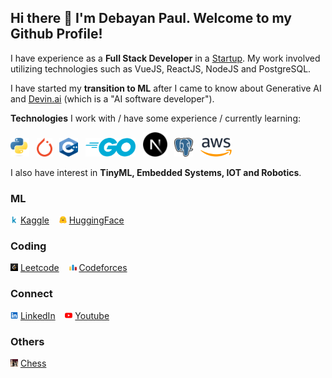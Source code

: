 <!--
https://docs.github.com/en/get-started/writing-on-github/getting-started-with-writing-and-formatting-on-github/basic-writing-and-formatting-syntax
-->

## Hi there 👋 I'm Debayan Paul. Welcome to my Github Profile!

I have experience as a **Full Stack Developer** in a [Startup](https://upscalepics.com/). My work involved utilizing technologies such as VueJS, ReactJS, NodeJS and PostgreSQL.

I have started my **transition to ML** after I came to know about Generative AI and [Devin.ai](https://preview.devin.ai/) (which is a "AI software developer").

**Technologies** I work with / have some experience / currently learning:<br/>


<img src="images/Python.png" alt="Python" width="30" height="30"/> &nbsp; <img src="images/PyTorch.png" alt="PyTorch"  height="30"/> &nbsp; <img src="images/C++.png" alt="C++" width="30" height="30"/> &nbsp; <img src="images/Go.png" alt="Golang" height="30"/> &nbsp; <img src="images/NextJS.png" alt="NextJS" height="39"/> &nbsp; <img src="images/Postgres.png" style="background-color: #fff" alt="Postgres" width="30" height="30"/> &nbsp; <img src="images/AWS.png" alt="AWS" height="30"/> 

<!-- Python, PyTorch, C++, Golang, NextJS, Postgres, AWS -->

I also have interest in **TinyML, Embedded Systems, IOT and Robotics**. 

### **ML**

<img src="images/kaggle.png" alt="Kaggle" width="12" height="12"> [Kaggle](https://www.kaggle.com/pauldebayan) &nbsp;&nbsp;
<img src="images/huggingface.svg" alt="Hugging Face" width="12" height="12"> [HuggingFace](https://huggingface.co/pauldebayan)

### **Coding**

<img src="images/Leetcode.png" alt="Leetcode" width="12" height="12"> [Leetcode](https://leetcode.com/u/pauldebayan) &nbsp;&nbsp; <img src="images/Codeforces.png" alt="Codeforces" width="12" height="12"> [Codeforces](https://codeforces.com/profile/pauldebayan)


### **Connect**

<img src="images/LinkedIn.png" alt="LinkedIn" width="12" height="12"> [LinkedIn](https://www.linkedin.com/in/pauldebayan) &nbsp;&nbsp; <img src="images/Youtube.png" alt="Youtube" width="12" height="12"> [Youtube](https://www.youtube.com/@pauldebayan) 

### **Others**

<img src="images/Chess.jpg" alt="Chess" width="12" height="12"> [Chess](https://www.chess.com/member/pauldebayan)


